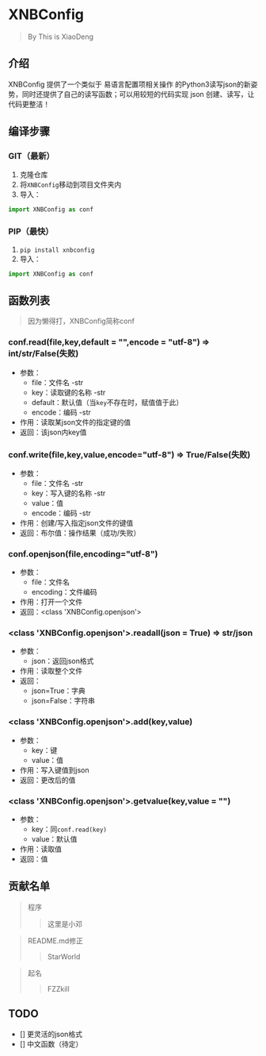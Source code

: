 # XNBConfig
> By This is XiaoDeng
## 介绍
XNBConfig 提供了一个类似于 易语言配置项相关操作 的Python3读写json的新姿势，同时还提供了自己的读写函数；可以用较短的代码实现 json 创建、读写，让代码更整洁！

## 编译步骤
### GIT（最新）
1. 克隆仓库
2. 将`XNBConfig`移动到项目文件夹内
3. 导入：
```python
import XNBConfig as conf
```
### PIP（最快）
1. `pip install xnbconfig`
2. 导入：
```python
import XNBConfig as conf
```

## 函数列表
> 因为懒得打，XNBConfig简称conf

### conf.read(file,key,default = "",encode = "utf-8") => int/str/False(失败)
- 参数：
	- file：文件名 -str
	- key：读取键的名称 -str
	- default：默认值（当`key`不存在时，赋值值于此）
	- encode：编码 -str
- 作用：读取某json文件的指定键的值
- 返回：该json内key值
### conf.write(file,key,value,encode="utf-8") => True/False(失败)
- 参数：
	- file：文件名 -str
	- key：写入键的名称 -str
	- value：值
	- encode：编码 -str
- 作用：创建/写入指定json文件的键值
- 返回：布尔值：操作结果（成功/失败）
### conf.openjson(file,encoding="utf-8")
- 参数：
	- file：文件名
	- encoding：文件编码
- 作用：打开一个文件
- 返回：<class 'XNBConfig.openjson'>
### <class 'XNBConfig.openjson'>.readall(json = True) => str/json
- 参数：
	- json：返回json格式
- 作用：读取整个文件
- 返回：
	- json=True：字典
	- json=False：字符串
### <class 'XNBConfig.openjson'>.add(key,value)
- 参数：
	- key：键
	- value：值
- 作用：写入键值到json
- 返回：更改后的值
### <class 'XNBConfig.openjson'>.getvalue(key,value = "")
- 参数：
	- key：同`conf.read(key)`
	- value：默认值
- 作用：读取值
- 返回：值

## 贡献名单
> 程序
>> 这里是小邓

> README.md修正
>> StarWorld

> 起名
>> FZZkill

## TODO
- [] 更灵活的json格式
- [] 中文函数（待定）



